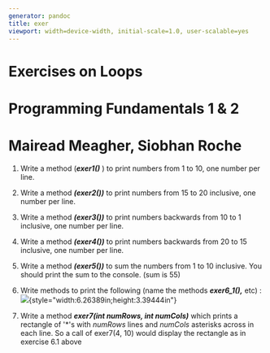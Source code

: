 ```yaml
---
generator: pandoc
title: exer
viewport: width=device-width, initial-scale=1.0, user-scalable=yes
---
```


# Exercises on Loops

# Programming Fundamentals 1 & 2

# Mairead Meagher, Siobhan Roche

1.  Write a method (***exer1()*** ) to print numbers from 1 to 10, one
    number per line.

2.  Write a method ***(exer2())*** to print numbers from 15 to 20
    inclusive, one number per line.

3.  Write a method ***(exer3())*** to print numbers backwards from 10 to
    1 inclusive, one number per line.

4.  Write a method ***(exer4())*** to print numbers backwards from 20 to
    15 inclusive, one number per line.

5.  Write a method ***(exer5())*** to sum the numbers from 1 to 10
    inclusive. You should print the sum to the console. (sum is 55)

6.  Write methods to print the following (name the methods
    ***exer6_1(),*** etc) :
    ![](media/image1.png){style="width:6.26389in;height:3.39444in"}

7.  Write a method ***exer7(int numRows, int numCols)*** which prints a
    rectangle of '\*'s with *numRows* lines and *numCols* asterisks
    across in each line. So a call of exer7(4, 10) would display the
    rectangle as in exercise 6.1 above

